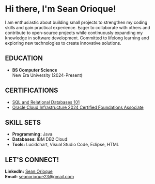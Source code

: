 <h1>Hi there, I'm Sean Orioque!</h1>

<p>
    I am enthusiastic about building small projects to strengthen my coding skills and gain practical experience. Eager to collaborate with others and contribute to open-source projects while continuously expanding my knowledge in software development. Committed to lifelong learning and exploring new technologies to create innovative solutions.
</p>

<h2>EDUCATION</h2>
<ul>
    <li>
        <strong>BS Computer Science</strong><br>
        New Era University (2024-Present)
    </li>
</ul>

<h2>CERTIFICATIONS</h2>
<ul>
    <li>
        <a href="https://courses.cognitiveclass.ai/certificates/8cf71d0105af4257a31e3bc29aaa848e">SQL and Relational Databases 101</a><br>
    </li>
    <li><a   href="https://catalog-education.oracle.com/ords/certview/sharebadge?id=D3253DC3EB8FCB05E2C2FD8EDE344A0F1E0F72A832E2615D15EEC51B18DF406C"> Oracle Cloud Infrastructure 2024 Certified Foundations Associate</a>
    </li>
</ul>

<h2>SKILL SETS</h2>
<ul>
    <li><strong>Programming:</strong> Java</li>
    <li><strong>Databases:</strong> IBM DB2 Cloud</li>
    <li><strong>Tools:</strong> Lucidchart, Visual Studio Code, Eclipse, HTML</li>
</ul>

<h2>LET'S CONNECT!</h2>
<p>
    <strong>LinkedIn:</strong> <a href="https://www.linkedin.com/in/sean-orioque">Sean Orioque</a><br>
    <strong>Email:</strong> <a href="mailto:seanorioque23@gmail.com">seanorioque23@gmail.com</a>
</p>
